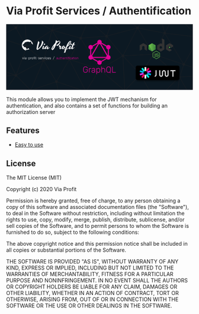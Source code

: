 # Via Profit Services / Authentification

![via-profit-services-cover](https://github.com/via-profit-services/authentification/raw/master/assets/via-profit-services-cover.png)

This module allows you to implement the JWT mechanism for authentication, and also contains a set of functions for building an authorization server

## Features

 - [Easy to use](./getting-started.md)


## License

The MIT License (MIT)

Copyright (c) 2020 Via Profit

Permission is hereby granted, free of charge, to any person obtaining a copy
of this software and associated documentation files (the "Software"), to deal
in the Software without restriction, including without limitation the rights
to use, copy, modify, merge, publish, distribute, sublicense, and/or sell
copies of the Software, and to permit persons to whom the Software is
furnished to do so, subject to the following conditions:

The above copyright notice and this permission notice shall be included in all
copies or substantial portions of the Software.

THE SOFTWARE IS PROVIDED "AS IS", WITHOUT WARRANTY OF ANY KIND, EXPRESS OR
IMPLIED, INCLUDING BUT NOT LIMITED TO THE WARRANTIES OF MERCHANTABILITY,
FITNESS FOR A PARTICULAR PURPOSE AND NONINFRINGEMENT. IN NO EVENT SHALL THE
AUTHORS OR COPYRIGHT HOLDERS BE LIABLE FOR ANY CLAIM, DAMAGES OR OTHER
LIABILITY, WHETHER IN AN ACTION OF CONTRACT, TORT OR OTHERWISE, ARISING FROM,
OUT OF OR IN CONNECTION WITH THE SOFTWARE OR THE USE OR OTHER DEALINGS IN THE
SOFTWARE.
